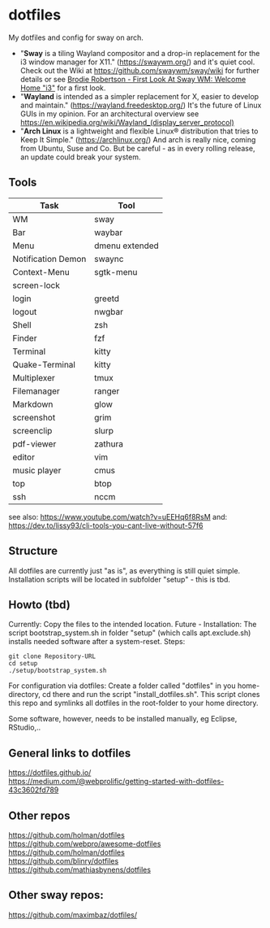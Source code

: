 # dotfiles
My dotfiles and config for sway on arch.
- "**Sway** is a tiling Wayland compositor and a drop-in replacement for the i3 window manager for X11." (https://swaywm.org/) and it's quiet cool. Check out the Wiki at https://github.com/swaywm/sway/wiki for further details or see [Brodie Robertson - First Look At Sway WM: Welcome Home "i3"](https://www.youtube.com/watch?v=09mQAZAzwJg) for a first look.
- "**Wayland** is intended as a simpler replacement for X, easier to develop and maintain." (https://wayland.freedesktop.org/) It's the future of Linux GUIs in my opinion. For an architectural overview see https://en.wikipedia.org/wiki/Wayland_(display_server_protocol)
- "**Arch Linux** is a lightweight and flexible Linux® distribution that tries to Keep It Simple." (https://archlinux.org/) And arch is really nice, coming from Ubuntu, Suse and Co. But be careful - as in every rolling release, an update could break your system.

## Tools
|Task|Tool|
|--|--|
| WM | sway |
| Bar | waybar |
| Menu| dmenu extended |
| Notification Demon | swaync |
| Context-Menu| sgtk-menu |
| screen-lock | |
| login | greetd |
| logout | nwgbar |
| Shell | zsh |
| Finder | fzf |
| Terminal | kitty |
| Quake-Terminal | kitty |
| Multiplexer | tmux |
| Filemanager | ranger |
| Markdown | glow |
| screenshot | grim |
| screenclip| slurp |
| pdf-viewer | zathura |
| editor | vim |
| music player | cmus |
| top | btop |
| ssh | nccm |

see also: https://www.youtube.com/watch?v=uEEHq6f8RsM
and: https://dev.to/lissy93/cli-tools-you-cant-live-without-57f6

## Structure 
All dotfiles are currently just "as is", as everything is still quiet simple. Installation scripts will be located in subfolder "setup" - this is tbd.

## Howto (tbd)

Currently: Copy the files to the intended location.
Future - Installation: The script bootstrap_system.sh in folder "setup" (which calls apt.exclude.sh) installs needed software after a system-reset. Steps:


    git clone Repository-URL
    cd setup
    ./setup/bootstrap_system.sh


For configuration via dotfiles: Create a folder called "dotfiles" in you home-directory, cd there and run the script "install_dotfiles.sh". This script clones this repo and symlinks all dotfiles in the root-folder to your home directory.

Some software, however, needs to be installed manually, eg Eclipse, RStudio,..

## General links to dotfiles
https://dotfiles.github.io/ <br>
https://medium.com/@webprolific/getting-started-with-dotfiles-43c3602fd789<br>

## Other repos 
https://github.com/holman/dotfiles<br>
https://github.com/webpro/awesome-dotfiles <br>
https://github.com/holman/dotfiles <br>
https://github.com/blinry/dotfiles <br>
https://github.com/mathiasbynens/dotfiles<br>

## Other sway repos:
https://github.com/maximbaz/dotfiles/<br>
